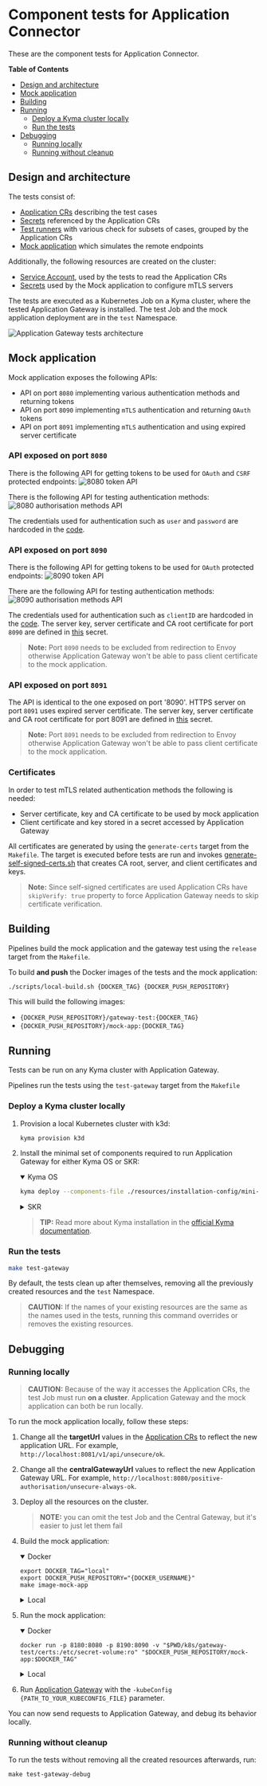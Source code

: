 # Component tests for Application Connector

These are the component tests for Application Connector.

<!-- markdown-toc start - Don't edit this section. Run M-x markdown-toc-refresh-toc -->
**Table of Contents**

- [Design and architecture](#design-and-architecture)
- [Mock application](#Mock-application)
- [Building](#building)
- [Running](#running)
    - [Deploy a Kyma cluster locally](#deploy-a-kyma-cluster-locally)
    - [Run the tests](#run-the-tests)
- [Debugging](#debugging)
    - [Running locally](#running-locally)
    - [Running without cleanup](#running-without-cleanup)

<!-- markdown-toc end -->

## Design and architecture

The tests consist of:
- [Application CRs](./resources/charts/gateway-test/templates/applications/) describing the test cases
- [Secrets](./resources/charts/gateway-test/templates/applications/credentials) referenced by the Application CRs
- [Test runners](./test/application-gateway/) with various check for subsets of cases, grouped by the Application CRs
- [Mock application](./tools/external-api-mock-app/) which simulates the remote endpoints

Additionally, the following resources are created on the cluster:
- [Service Account](./resources/charts/gateway-test/templates/service-account.yml#L2), used by the tests to read the Application CRs
- [Secrets](./resources/charts/gateway-test/templates/target-api-mock/credentials) used by the Mock application to configure mTLS servers 

The tests are executed as a Kubernetes Job on a Kyma cluster, where the tested Application Gateway is installed. 
The test Job and the mock application deployment are in the `test` Namespace. 

![Application Gateway tests architecture](./assets/app-gateway-tests-architecture.svg)

## Mock application

Mock application exposes the following APIs:
- API on port `8080` implementing various authentication methods and returning tokens
- API on port `8090` implementing `mTLS` authentication and returning `OAuth` tokens
- API on port `8091` implementing `mTLS` authentication and using expired server certificate

### API exposed on port `8080` 
There is the following API for getting tokens to be used for `OAuth` and `CSRF` protected endpoints: 
![8080 token API](./assets/api-tokens.png)

There is the following API for testing authentication methods:
![8080 authorisation methods API](./assets/api-auth-methods.png)

The credentials used for authentication such as `user` and `password` are hardcoded in the [code](./tools/external-api-mock-app/config.go).

### API exposed on port `8090`
There is the following API for getting tokens to be used for `OAuth` protected endpoints:
![8090 token API](./assets/api-tokens-mtls.png)

There are the following API for testing authentication methods:
![8090 authorisation methods API](./assets/api-auth-methods-mtls.png)

The credentials used for authentication such as `clientID` are hardcoded in the [code](./tools/external-api-mock-app/config.go). 
The server key, server certificate and CA root certificate for port `8090` are defined in [this](./resources/charts/gateway-test/templates/target-api-mock/credentials/mtls-cert-secret.yml) secret.

> **Note:** Port `8090` needs to be excluded from redirection to Envoy otherwise Application Gateway won't be able to pass client certificate to the mock application.

### API exposed on port `8091`

The API is identical to the one exposed on port '8090'. HTTPS server on port `8091` uses expired server certificate.
The server key, server certificate and CA root certificate for port 8091 are defined in [this](./resources/charts/gateway-test/templates/target-api-mock/credentials/expired-mtls-cert-secret.yaml) secret.

> **Note:** Port `8091` needs to be excluded from redirection to Envoy otherwise Application Gateway won't be able to pass client certificate to the mock application.
 
### Certificates
In order to test mTLS related authentication methods the following is needed:
- Server certificate, key and CA certificate to be used by mock application
- Client certificate and key stored in a secret accessed by Application Gateway 

All certificates are generated by using the `generate-certs` target from the `Makefile`. 
The target is executed before tests are run and invokes [generate-self-signed-certs.sh](./scripts/generate-self-signed-certs.sh) that creates CA root, server, and client certificates and keys. 

> **Note:** Since self-signed certificates are used Application CRs have `skipVerify: true` property to force Application Gateway needs to skip certificate verification.

## Building

Pipelines build the mock application and the gateway test using the `release` target from the `Makefile`.

To build **and push** the Docker images of the tests and the mock application:

``` sh
./scripts/local-build.sh {DOCKER_TAG} {DOCKER_PUSH_REPOSITORY}
```
This will build the following images:
- `{DOCKER_PUSH_REPOSITORY}/gateway-test:{DOCKER_TAG}`
- `{DOCKER_PUSH_REPOSITORY}/mock-app:{DOCKER_TAG}`

## Running

Tests can be run on any Kyma cluster with Application Gateway.

Pipelines run the tests using the `test-gateway` target from the `Makefile`

### Deploy a Kyma cluster locally

1. Provision a local Kubernetes cluster with k3d:
   ```sh
   kyma provision k3d
   ```

1. Install the minimal set of components required to run Application Gateway for either Kyma OS or SKR:

    <div tabs name="Kyma flavor" group="minimal-kyma-installation">
    <details open>
    <summary label="OS">
    Kyma OS
    </summary>

    ```sh
    kyma deploy --components-file ./resources/installation-config/mini-kyma-os.yaml
    ```

    </details>
    <details>
    <summary label="SKR">
    SKR
    </summary>

    ```bash
    kyma deploy --components-file ./resources/installation-config/mini-kyma-skr.yaml 
    ```

    </details>
    </div>

    >**TIP:** Read more about Kyma installation in the [official Kyma documentation](https://kyma-project.io/docs/kyma/latest/02-get-started/01-quick-install/#install-kyma).

### Run the tests

``` sh
make test-gateway
```

By default, the tests clean up after themselves, removing all the previously created resources and the `test` Namespace.

> **CAUTION:** If the names of your existing resources are the same as the names used in the tests, running this command overrides or removes the existing resources.

## Debugging

### Running locally

> **CAUTION:** Because of the way it accesses the Application CRs, the test Job must run **on a cluster**.
> Application Gateway and the mock application can both be run locally.

To run the mock application locally, follow these steps:
1. Change all the **targetUrl** values in the [Application CRs](./resources/charts/gateway-test/templates/applications/) to reflect the new application URL. For example, `http://localhost:8081/v1/api/unsecure/ok`.
2. Change all the **centralGatewayUrl** values to reflect the new Application Gateway URL. For example, `http://localhost:8080/positive-authorisation/unsecure-always-ok`.
3. Deploy all the resources on the cluster.
   > **NOTE:** you can omit the test Job and the Central Gateway, but it's easier to just let them fail
4. Build the mock application:
   
   <div tabs name="Mock App Build Flavor" group="mock-app-flavor">
   <details open>
   <summary label="dockerized">
   Docker
   </summary>

   ```shell
   export DOCKER_TAG="local"
   export DOCKER_PUSH_REPOSITORY="{DOCKER_USERNAME}"
   make image-mock-app
   ```

   </details>
   <details>
   <summary label="local">
   Local
   </summary>

   Change the hardcoded application port in [`config.go`](./tools/external-api-mock-app/config.go), and run:
   ```shell
   go build ./tools/external-api-mock-app/
   ```
   </details>
   </div>
5. Run the mock application:
   
   <div tabs name="Mock App Run Flavor" group="mock-app-flavor">
   <details open>
   <summary label="dockerized">
   Docker
   </summary>

   ```shell
   docker run -p 8180:8080 -p 8190:8090 -v "$PWD/k8s/gateway-test/certs:/etc/secret-volume:ro" "$DOCKER_PUSH_REPOSITORY/mock-app:$DOCKER_TAG"
   ```

   </details>
   <details>
   <summary label="local">
   Local
   </summary>

   ```shell
   ./external-api-mock-app
   ```
   > **CAUTION:** For the certificates to work, you must copy them from `./k8s/gateway-test/certs` to `/etc/secret-volume`.

   </details>
   </div>
6. Run [Application Gateway](https://github.com/kyma-project/kyma/tree/main/components/central-application-gateway) with the `-kubeConfig {PATH_TO_YOUR_KUBECONFIG_FILE}` parameter.

You can now send requests to Application Gateway, and debug its behavior locally.

### Running without cleanup

To run the tests without removing all the created resources afterwards, run:

``` shell
make test-gateway-debug
```
